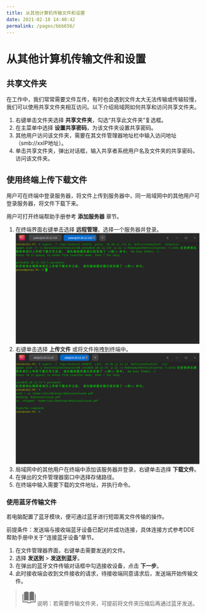 ```yaml
---
title: 从其他计算机传输文件和设置
date: 2021-02-18 14:40:42
permalink: /pages/bbb656/
---
```

# 从其他计算机传输文件和设置



## 共享文件夹

在工作中，我们常常需要文件互传，有时也会遇到文件太大无法传输或传输较慢，我们可以使用共享文件夹相互访问。以下介绍局域网如何共享和访问共享文件夹。

1. 右键单击文件夹选择 **共享文件夹**，勾选“共享此文件夹”复选框。
2. 在主菜单中选择 **设置共享密码**，为该文件夹设置共享密码。
3. 其他用户访问该文件夹，需要在其文件管理器地址栏中输入访问地址（smb://xxIP地址）。
4. 单击共享文件夹，弹出对话框，输入共享者系统用户名及文件夹的共享密码，访问该文件夹。



## 使用终端上传下载文件

用户可在终端中登录服务器，将文件上传到服务器中，同一局域网中的其他用户可登录服务器，将文件下载下来。

用户可打开终端帮助手册参考 **添加服务器** 章节。

1. 在终端界面右键单击选择 **远程管理**，选择一个服务器并登录。
![terminal](fig/1.png)
2. 右键单击选择 **上传文件** 或将文件拖拽到终端中。
![terminal](fig/2.png)
3. 局域网中的其他用户在终端中添加该服务器并登录，右键单击选择 **下载文件**。
4. 在弹出的文件管理器窗口中选择存储路径。
5. 在终端中输入需要下载的文件地址，并执行命令。



### 使用蓝牙传输文件

若电脑配置了蓝牙模块，便可通过蓝牙进行短距离文件传输的操作。

前提条件：发送端与接收端蓝牙设备已配对并成功连接，具体连接方式参考DDE帮助手册中关于“连接蓝牙设备”章节。

1. 在文件管理器界面，右键单击需要发送的文件。
2. 选择 **发送到** > **发送到蓝牙**。
3. 在弹出的蓝牙文件传输对话框中勾选接收设备，点击 **下一步**。
4. 此时接收端会收到文件接收的请求，待接收端同意请求后，发送端开始传输文件。

>![notes](fig/notes.svg)说明：若需要传输文件夹，可提前将文件夹压缩后再通过蓝牙发送。
